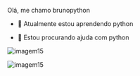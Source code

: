 Olá, me chamo brunopython

- 🌱 Atualmente estou aprendendo python

 - 🤔 Estou procurando ajuda com python





  ![imagem15](https://github.com/user-attachments/assets/39c6a27b-2509-4b14-80c3-937fdb3eb3fc)


![imagem15](https://github.com/user-attachments/assets/129933b7-1c06-482c-9ef4-3171cddff697)
